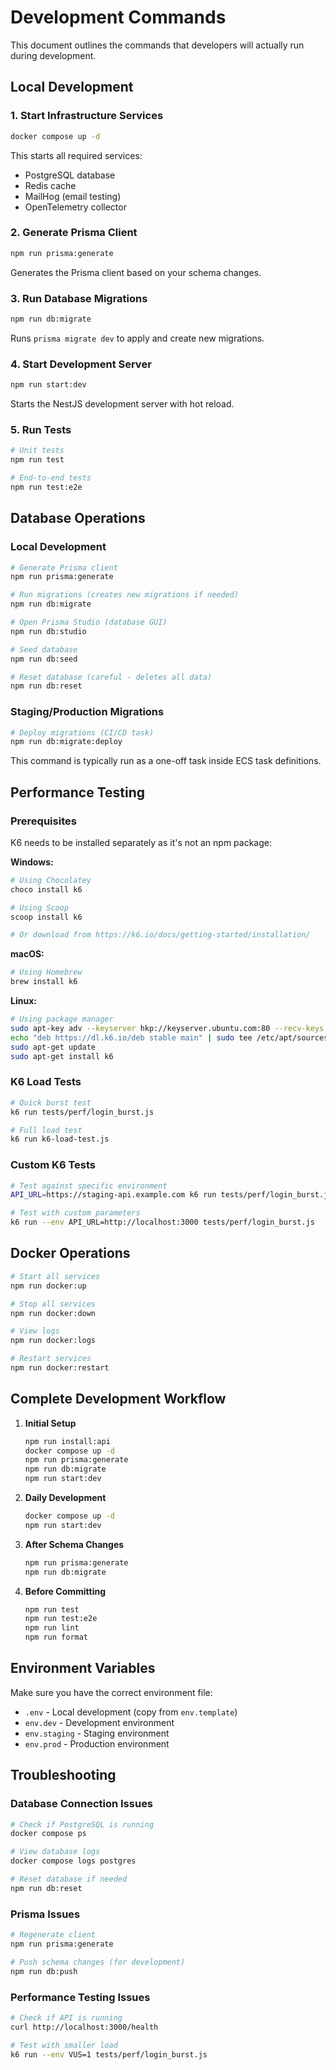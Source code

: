 # Development Commands

This document outlines the commands that developers will actually run during development.

## Local Development

### 1. Start Infrastructure Services
```bash
docker compose up -d
```
This starts all required services:
- PostgreSQL database
- Redis cache
- MailHog (email testing)
- OpenTelemetry collector

### 2. Generate Prisma Client
```bash
npm run prisma:generate
```
Generates the Prisma client based on your schema changes.

### 3. Run Database Migrations
```bash
npm run db:migrate
```
Runs `prisma migrate dev` to apply and create new migrations.

### 4. Start Development Server
```bash
npm run start:dev
```
Starts the NestJS development server with hot reload.

### 5. Run Tests
```bash
# Unit tests
npm run test

# End-to-end tests
npm run test:e2e
```

## Database Operations

### Local Development
```bash
# Generate Prisma client
npm run prisma:generate

# Run migrations (creates new migrations if needed)
npm run db:migrate

# Open Prisma Studio (database GUI)
npm run db:studio

# Seed database
npm run db:seed

# Reset database (careful - deletes all data)
npm run db:reset
```

### Staging/Production Migrations
```bash
# Deploy migrations (CI/CD task)
npm run db:migrate:deploy
```
This command is typically run as a one-off task inside ECS task definitions.

## Performance Testing

### Prerequisites
K6 needs to be installed separately as it's not an npm package:

**Windows:**
```bash
# Using Chocolatey
choco install k6

# Using Scoop
scoop install k6

# Or download from https://k6.io/docs/getting-started/installation/
```

**macOS:**
```bash
# Using Homebrew
brew install k6
```

**Linux:**
```bash
# Using package manager
sudo apt-key adv --keyserver hkp://keyserver.ubuntu.com:80 --recv-keys C5AD17C747E3415A3642D57D77C6C491D6AC1D69
echo "deb https://dl.k6.io/deb stable main" | sudo tee /etc/apt/sources.list.d/k6.list
sudo apt-get update
sudo apt-get install k6
```

### K6 Load Tests
```bash
# Quick burst test
k6 run tests/perf/login_burst.js

# Full load test
k6 run k6-load-test.js
```

### Custom K6 Tests
```bash
# Test against specific environment
API_URL=https://staging-api.example.com k6 run tests/perf/login_burst.js

# Test with custom parameters
k6 run --env API_URL=http://localhost:3000 tests/perf/login_burst.js
```

## Docker Operations

```bash
# Start all services
npm run docker:up

# Stop all services
npm run docker:down

# View logs
npm run docker:logs

# Restart services
npm run docker:restart
```

## Complete Development Workflow

1. **Initial Setup**
   ```bash
   npm run install:api
   docker compose up -d
   npm run prisma:generate
   npm run db:migrate
   npm run start:dev
   ```

2. **Daily Development**
   ```bash
   docker compose up -d
   npm run start:dev
   ```

3. **After Schema Changes**
   ```bash
   npm run prisma:generate
   npm run db:migrate
   ```

4. **Before Committing**
   ```bash
   npm run test
   npm run test:e2e
   npm run lint
   npm run format
   ```

## Environment Variables

Make sure you have the correct environment file:
- `.env` - Local development (copy from `env.template`)
- `env.dev` - Development environment
- `env.staging` - Staging environment  
- `env.prod` - Production environment

## Troubleshooting

### Database Connection Issues
```bash
# Check if PostgreSQL is running
docker compose ps

# View database logs
docker compose logs postgres

# Reset database if needed
npm run db:reset
```

### Prisma Issues
```bash
# Regenerate client
npm run prisma:generate

# Push schema changes (for development)
npm run db:push
```

### Performance Testing Issues
```bash
# Check if API is running
curl http://localhost:3000/health

# Test with smaller load
k6 run --env VUS=1 tests/perf/login_burst.js
```
